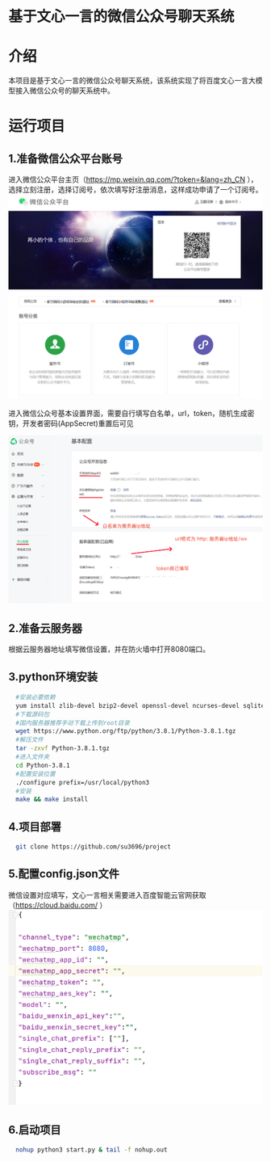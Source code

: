 # 基于文心一言的微信公众号聊天系统

# 介绍
  本项目是基于文心一言的微信公众号聊天系统，该系统实现了将百度文心一言大模型接入微信公众号的聊天系统中。

# 运行项目
## 1.准备微信公众平台账号
  进入微信公众平台主页（https://mp.weixin.qq.com/?token=&lang=zh_CN ），选择立刻注册，选择订阅号，依次填写好注册消息，这样成功申请了一个订阅号。
![image](https://github.com/su3696/project/blob/main/images/1.png)

  进入微信公众号基本设置界面，需要自行填写白名单，url，token，随机生成密钥，开发者密码(AppSecret)重置后可见
  
![image](https://github.com/su3696/project/blob/main/images/3.png)
## 2.准备云服务器
  根据云服务器地址填写微信设置，并在防火墙中打开8080端口。
  
## 3.python环境安装
  ```bash
    #安装必要依赖
    yum install zlib-devel bzip2-devel openssl-devel ncurses-devel sqlite-devel readline-devel tk-devel gcc make libffi-devel
    #下载源码包
    #国内服务器推荐手动下载上传到root目录
    wget https://www.python.org/ftp/python/3.8.1/Python-3.8.1.tgz
    #解压文件
    tar -zxvf Python-3.8.1.tgz
    #进入文件夹
    cd Python-3.8.1
    #配置安装位置
    ./configure prefix=/usr/local/python3
    #安装
    make && make install
```
## 4.项目部署
  ```bash
    git clone https://github.com/su3696/project
```
## 5.配置config.json文件
微信设置对应填写，文心一言相关需要进入百度智能云官网获取（https://cloud.baidu.com/ ）
![image](https://github.com/su3696/project/blob/main/images/4.png)

## 6.启动项目
```bash
  nohup python3 start.py & tail -f nohup.out
```


